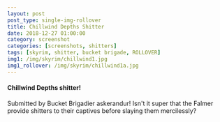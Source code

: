 ```yaml
---
layout: post
post_type: single-img-rollover
title: Chillwind Depths Shitter
date: 2018-12-27 01:00:00
category: screenshot
categories: [screenshots, shitters]
tags: [skyrim, shitter, bucket brigade, ROLLOVER]
img1: /img/skyrim/chillwind1.jpg
img1_rollover: /img/skyrim/chillwind1a.jpg
---
```

#### Chillwind Depths shitter!

Submitted by Bucket Brigadier askerandur! Isn't it super that the Falmer provide shitters to their captives before slaying them mercilessly?
